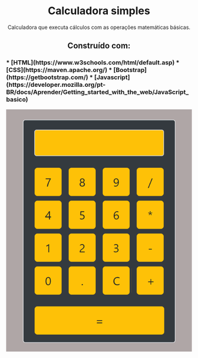 <h1 align="center">
  Calculadora simples 
</h1>

<p align="center">
  Calculadora que executa cálculos com as operações matemáticas básicas.
</p>

<h2 align="center">
 Construído com:   
</h2>


 
<h3>
  * [HTML](https://www.w3schools.com/html/default.asp)
  * [CSS](https://maven.apache.org/)
  * [Bootstrap](https://getbootstrap.com/)
  * [Javascript](https://developer.mozilla.org/pt-BR/docs/Aprender/Getting_started_with_the_web/JavaScript_basico)
</h3>

 
 




 
 <p align="center">
  <img alt="GitHub top language" src="https://github.com/carlosuhlmann/calculadora/blob/master/calc.gif">
 </p>







 













 


